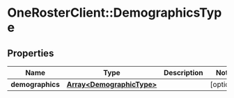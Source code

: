 # OneRosterClient::DemographicsType

## Properties
Name | Type | Description | Notes
------------ | ------------- | ------------- | -------------
**demographics** | [**Array&lt;DemographicType&gt;**](DemographicType.md) |  | [optional] 

